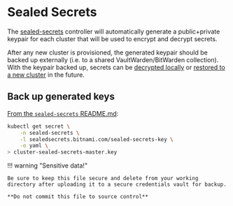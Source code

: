 # Sealed Secrets

The [sealed-secrets](https://github.com/bitnami-labs/sealed-secrets) controller will automatically generate a public+private keypair for each cluster that will be used to encrypt and decrypt secrets.

After any new cluster is provisioned, the generated keypair should be backed up externally (i.e. to a shared VaultWarden/BitWarden collection). With the keypair backed up, secrets can be [decrypted locally](https://github.com/bitnami-labs/sealed-secrets#can-i-decrypt-my-secrets-offline-with-a-backup-key) or [restored to a new cluster](https://github.com/bitnami-labs/sealed-secrets#can-i-bring-my-own-pre-generated-certificates) in the future.

## Back up generated keys

[From the `sealed-secrets` README.md](https://github.com/bitnami-labs/sealed-secrets#can-i-decrypt-my-secrets-offline-with-a-backup-key):

```bash
kubectl get secret \
    -n sealed-secrets \
    -l sealedsecrets.bitnami.com/sealed-secrets-key \
    -o yaml \
> cluster-sealed-secrets-master.key
```

!!! warning "Sensitive data!"

    Be sure to keep this file secure and delete from your working directory after uploading it to a secure credentials vault for backup.

    **Do not commit this file to source control**
